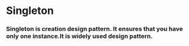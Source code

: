 # Singleton

### Singleton is creation design pattern. It ensures that you have only one instance.It is widely used design pattern.

